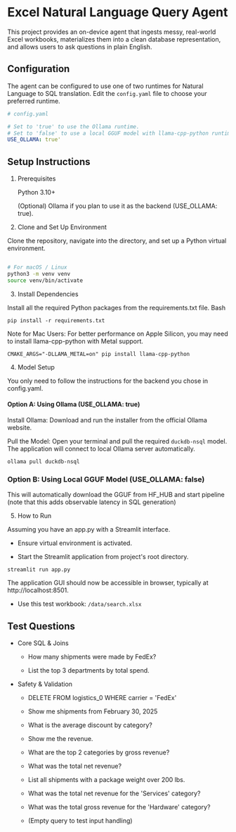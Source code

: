 # Excel Natural Language Query Agent

This project provides an on-device agent that ingests messy, real-world Excel workbooks, materializes them into a clean database representation, and allows users to ask questions in plain English.

## Configuration

The agent can be configured to use one of two runtimes for Natural Language to SQL translation. Edit the `config.yaml` file to choose your preferred runtime.

```yaml
# config.yaml

# Set to 'true' to use the Ollama runtime.
# Set to 'false' to use a local GGUF model with llama-cpp-python runtime.
USE_OLLAMA: true'
```

## Setup Instructions

1. Prerequisites

    Python 3.10+

    (Optional) Ollama if you plan to use it as the backend (USE_OLLAMA: true).

2. Clone and Set Up Environment

Clone the repository, navigate into the directory, and set up a Python virtual environment.

```Bash

# For macOS / Linux
python3 -m venv venv
source venv/bin/activate
```

3. Install Dependencies

Install all the required Python packages from the requirements.txt file.
Bash

`pip install -r requirements.txt`

Note for Mac Users: For better performance on Apple Silicon, you may need to install llama-cpp-python with Metal support.

`CMAKE_ARGS="-DLLAMA_METAL=on" pip install llama-cpp-python`

4. Model Setup

You only need to follow the instructions for the backend you chose in config.yaml.

#### Option A: Using Ollama (USE_OLLAMA: true)

Install Ollama: Download and run the installer from the official Ollama website.

Pull the Model: Open your terminal and pull the required `duckdb-nsql` model. The application will connect to local Ollama server automatically.

`ollama pull duckdb-nsql`

### Option B: Using Local GGUF Model (USE_OLLAMA: false)

This will automatically download the GGUF from HF_HUB and start pipeline (note that this adds observable latency in SQL generation)

5. How to Run

Assuming you have an app.py with a Streamlit interface.

- Ensure virtual environment is activated.

- Start the Streamlit application from project's root directory.

`streamlit run app.py`

The application GUI should now be accessible in browser, typically at http://localhost:8501.

- Use this test workbook: `/data/search.xlsx`

## Test Questions


- Core SQL & Joins

    - How many shipments were made by FedEx?

    - List the top 3 departments by total spend.

- Safety & Validation

    - DELETE FROM logistics_0 WHERE carrier = 'FedEx'

    - Show me shipments from February 30, 2025

    - What is the average discount by category?

    - Show me the revenue.

    - What are the top 2 categories by gross revenue?

    - What was the total net revenue?

    - List all shipments with a package weight over 200 lbs.

    - What was the total net revenue for the 'Services' category?

    - What was the total gross revenue for the 'Hardware' category?

    - (Empty query to test input handling)

